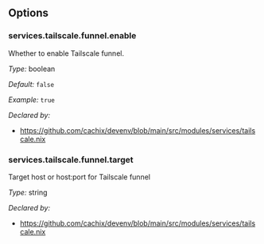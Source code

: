 [comment]: # (Do not edit this file as it is autogenerated. Go to docs/individual-docs if you want to make edits.)


[comment]: # (Please add your documentation on top of this line)

## Options

### services\.tailscale\.funnel\.enable

Whether to enable Tailscale funnel\.



*Type:*
boolean



*Default:*
` false `



*Example:*
` true `

*Declared by:*
 - [https://github\.com/cachix/devenv/blob/main/src/modules/services/tailscale\.nix](https://github.com/cachix/devenv/blob/main/src/modules/services/tailscale.nix)



### services\.tailscale\.funnel\.target



Target host or host:port for Tailscale funnel



*Type:*
string

*Declared by:*
 - [https://github\.com/cachix/devenv/blob/main/src/modules/services/tailscale\.nix](https://github.com/cachix/devenv/blob/main/src/modules/services/tailscale.nix)
